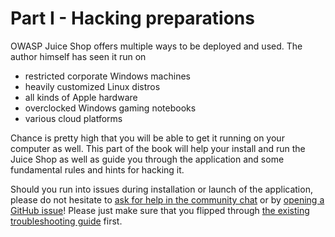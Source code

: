 # Part I - Hacking preparations

OWASP Juice Shop offers multiple ways to be deployed and used. The
author himself has seen it run on

* restricted corporate Windows machines
* heavily customized Linux distros
* all kinds of Apple hardware
* overclocked Windows gaming notebooks
* various cloud platforms

Chance is pretty high that you will be able to get it running on your
computer as well. This part of the book will help your install and run
the Juice Shop as well as guide you through the application and some
fundamental rules and hints for hacking it.

Should you run into issues during installation or launch of the
application, please do not hesitate to
[ask for help in the community chat](https://gitter.im/bkimminich/juice-shop)
or by
[opening a GitHub issue](https://github.com/bkimminich/juice-shop/issues)!
Please just make sure that you flipped through
[the existing troubleshooting guide](https://github.com/bkimminich/juice-shop/blob/master/TROUBLESHOOTING.md)
first.
